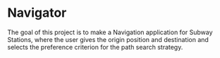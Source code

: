 # Navigator
The goal of this project is to make a Navigation application for Subway Stations, 
where the user gives the origin position and destination and selects the preference criterion for the path search strategy.
